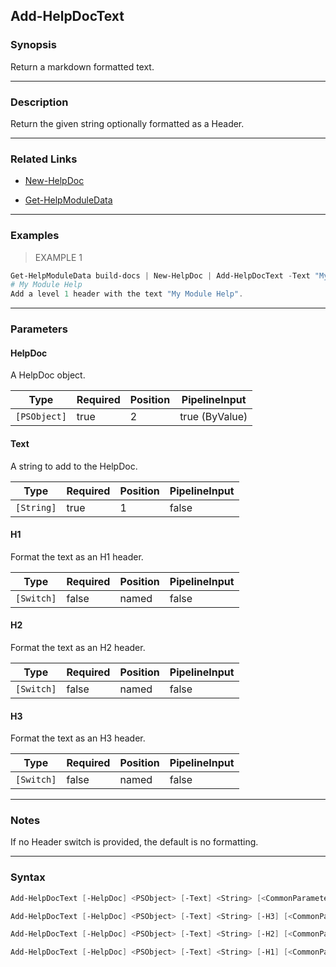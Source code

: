 Add-HelpDocText
---------------

### Synopsis
Return a markdown formatted text.

---

### Description

Return the given string optionally formatted as a Header.

---

### Related Links
* [New-HelpDoc](New-HelpDoc)

* [Get-HelpModuleData](Get-HelpModuleData)

---

### Examples
> EXAMPLE 1

```PowerShell
Get-HelpModuleData build-docs | New-HelpDoc | Add-HelpDocText -Text "My Module Help" -H1 | Out-HelpDoc
# My Module Help
Add a level 1 header with the text "My Module Help".
```

---

### Parameters
#### **HelpDoc**
A HelpDoc object.

|Type        |Required|Position|PipelineInput |
|------------|--------|--------|--------------|
|`[PSObject]`|true    |2       |true (ByValue)|

#### **Text**
A string to add to the HelpDoc.

|Type      |Required|Position|PipelineInput|
|----------|--------|--------|-------------|
|`[String]`|true    |1       |false        |

#### **H1**
Format the text as an H1 header.

|Type      |Required|Position|PipelineInput|
|----------|--------|--------|-------------|
|`[Switch]`|false   |named   |false        |

#### **H2**
Format the text as an H2 header.

|Type      |Required|Position|PipelineInput|
|----------|--------|--------|-------------|
|`[Switch]`|false   |named   |false        |

#### **H3**
Format the text as an H3 header.

|Type      |Required|Position|PipelineInput|
|----------|--------|--------|-------------|
|`[Switch]`|false   |named   |false        |

---

### Notes
If no Header switch is provided, the default is no formatting.

---

### Syntax
```PowerShell
Add-HelpDocText [-HelpDoc] <PSObject> [-Text] <String> [<CommonParameters>]
```
```PowerShell
Add-HelpDocText [-HelpDoc] <PSObject> [-Text] <String> [-H3] [<CommonParameters>]
```
```PowerShell
Add-HelpDocText [-HelpDoc] <PSObject> [-Text] <String> [-H2] [<CommonParameters>]
```
```PowerShell
Add-HelpDocText [-HelpDoc] <PSObject> [-Text] <String> [-H1] [<CommonParameters>]
```

